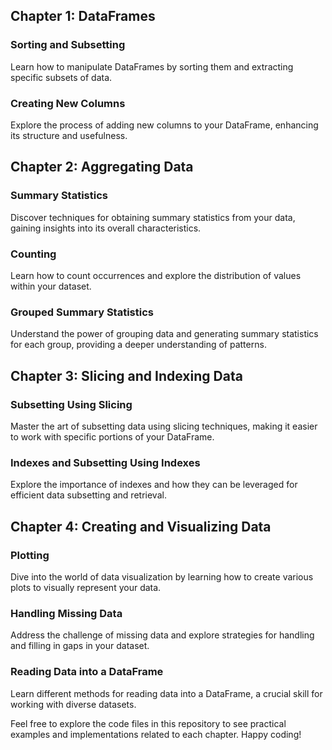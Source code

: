 ## Chapter 1: DataFrames

### Sorting and Subsetting
Learn how to manipulate DataFrames by sorting them and extracting specific subsets of data.

### Creating New Columns
Explore the process of adding new columns to your DataFrame, enhancing its structure and usefulness.

## Chapter 2: Aggregating Data

### Summary Statistics
Discover techniques for obtaining summary statistics from your data, gaining insights into its overall characteristics.

### Counting
Learn how to count occurrences and explore the distribution of values within your dataset.

### Grouped Summary Statistics
Understand the power of grouping data and generating summary statistics for each group, providing a deeper understanding of patterns.

## Chapter 3: Slicing and Indexing Data

### Subsetting Using Slicing
Master the art of subsetting data using slicing techniques, making it easier to work with specific portions of your DataFrame.

### Indexes and Subsetting Using Indexes
Explore the importance of indexes and how they can be leveraged for efficient data subsetting and retrieval.

## Chapter 4: Creating and Visualizing Data

### Plotting
Dive into the world of data visualization by learning how to create various plots to visually represent your data.

### Handling Missing Data
Address the challenge of missing data and explore strategies for handling and filling in gaps in your dataset.

### Reading Data into a DataFrame
Learn different methods for reading data into a DataFrame, a crucial skill for working with diverse datasets.

Feel free to explore the code files in this repository to see practical examples and implementations related to each chapter. Happy coding!
